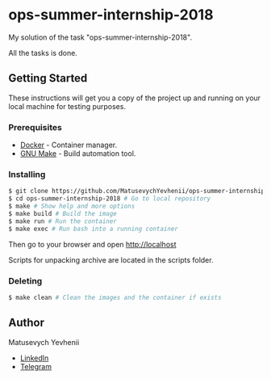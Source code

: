 # ops-summer-internship-2018
My solution of the task "ops-summer-internship-2018".

All the tasks is done.

## Getting Started
These instructions will get you a copy of the project up and running on your local machine for testing purposes.

### Prerequisites
* [Docker](https://www.docker.com/) - Container manager.
* [GNU Make](https://www.gnu.org/software/make/) - Build automation tool.

### Installing
```sh
$ git clone https://github.com/MatusevychYevhenii/ops-summer-internship-2018.git # Clone repository
$ cd ops-summer-internship-2018 # Go to local repository
$ make # Show help and more options
$ make build # Build the image
$ make run # Run the container
$ make exec # Run bash into a running container
```
Then go to your browser and open [http://localhost](http://localhost)

Scripts for unpacking archive are located in the scripts folder.

### Deleting
```sh
$ make clean # Clean the images and the container if exists
```

## Author
Matusevych Yevhenii 
* [LinkedIn](https://www.linkedin.com/in/ygritte/)
* [Telegram](https://t.me/YevheniiMatusevich)
